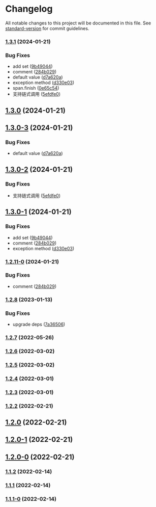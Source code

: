# Changelog

All notable changes to this project will be documented in this file. See [standard-version](https://github.com/conventional-changelog/standard-version) for commit guidelines.

### [1.3.1](https://github.com/koatty/koatty_exception/compare/v1.2.8...v1.3.1) (2024-01-21)


### Bug Fixes

* add set ([9b49044](https://github.com/koatty/koatty_exception/commit/9b4904409b0c2a8c90ff3662b5bfa83ad4b3b403))
* comment ([284b029](https://github.com/koatty/koatty_exception/commit/284b029409807205964244c3a30b54969bb348a0))
* default value ([d7a620a](https://github.com/koatty/koatty_exception/commit/d7a620a65d3ff301c2097c1630a40877d30eaa5e))
* exception method ([d330e03](https://github.com/koatty/koatty_exception/commit/d330e0373b95087ce0fbcb0ad609e83c79754a7e))
* span.finish ([0e65c54](https://github.com/koatty/koatty_exception/commit/0e65c54820ca1c37f468b830f03698026e75c540))
* 支持链式调用 ([5efdfe0](https://github.com/koatty/koatty_exception/commit/5efdfe07d16d9474f100f3b9465a342ee7a69abc))

## [1.3.0](https://github.com/koatty/koatty_exception/compare/v1.3.0-3...v1.3.0) (2024-01-21)

## [1.3.0-3](https://github.com/koatty/koatty_exception/compare/v1.3.0-2...v1.3.0-3) (2024-01-21)


### Bug Fixes

* default value ([d7a620a](https://github.com/koatty/koatty_exception/commit/d7a620a65d3ff301c2097c1630a40877d30eaa5e))

## [1.3.0-2](https://github.com/koatty/koatty_exception/compare/v1.3.0-1...v1.3.0-2) (2024-01-21)


### Bug Fixes

* 支持链式调用 ([5efdfe0](https://github.com/koatty/koatty_exception/commit/5efdfe07d16d9474f100f3b9465a342ee7a69abc))

## [1.3.0-1](https://github.com/koatty/koatty_exception/compare/v1.2.8...v1.3.0-1) (2024-01-21)


### Bug Fixes

* add set ([9b49044](https://github.com/koatty/koatty_exception/commit/9b4904409b0c2a8c90ff3662b5bfa83ad4b3b403))
* comment ([284b029](https://github.com/koatty/koatty_exception/commit/284b029409807205964244c3a30b54969bb348a0))
* exception method ([d330e03](https://github.com/koatty/koatty_exception/commit/d330e0373b95087ce0fbcb0ad609e83c79754a7e))

### [1.2.11-0](https://github.com/koatty/koatty_exception/compare/v1.2.8...v1.2.11-0) (2024-01-21)


### Bug Fixes

* comment ([284b029](https://github.com/koatty/koatty_exception/commit/284b029409807205964244c3a30b54969bb348a0))

### [1.2.8](https://github.com/koatty/koatty_exception/compare/v1.2.7...v1.2.8) (2023-01-13)


### Bug Fixes

* upgrade deps ([7a36506](https://github.com/koatty/koatty_exception/commit/7a365063117f4a7adc42c5f8d54c99caf8e14725))

### [1.2.7](https://github.com/koatty/koatty_exception/compare/v1.2.6...v1.2.7) (2022-05-26)

### [1.2.6](https://github.com/koatty/koatty_exception/compare/v1.2.5...v1.2.6) (2022-03-02)

### [1.2.5](https://github.com/koatty/koatty_exception/compare/v1.2.4...v1.2.5) (2022-03-02)

### [1.2.4](https://github.com/koatty/koatty_exception/compare/v1.2.3...v1.2.4) (2022-03-01)

### [1.2.3](https://github.com/koatty/koatty_exception/compare/v1.2.2...v1.2.3) (2022-03-01)

### [1.2.2](https://github.com/koatty/koatty_exception/compare/v1.2.0...v1.2.2) (2022-02-21)

## [1.2.0](https://github.com/koatty/koatty_exception/compare/v1.2.0-1...v1.2.0) (2022-02-21)

## [1.2.0-1](https://github.com/koatty/koatty_exception/compare/v1.2.0-0...v1.2.0-1) (2022-02-21)

## [1.2.0-0](https://github.com/koatty/koatty_exception/compare/v1.1.2...v1.2.0-0) (2022-02-21)

### [1.1.2](https://github.com/koatty/koatty_exception/compare/v1.1.1...v1.1.2) (2022-02-14)

### [1.1.1](https://github.com/koatty/koatty_exception/compare/v1.1.1-0...v1.1.1) (2022-02-14)

### [1.1.1-0](https://github.com/koatty/koatty_exception/compare/v1.0.6...v1.1.1-0) (2022-02-14)
